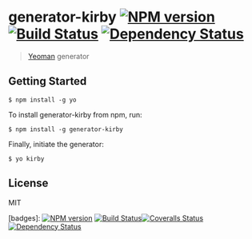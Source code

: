 # generator-kirby [![NPM version][npm-image]][npm-url] [![Build Status][travis-image]][travis-url] [![Dependency Status][daviddm-url]][daviddm-image]

> [Yeoman](http://yeoman.io) generator

## Getting Started

```
$ npm install -g yo
```

To install generator-kirby from npm, run:

```
$ npm install -g generator-kirby
```

Finally, initiate the generator:

```
$ yo kirby
```

## License

MIT

[npm-image]: https://badge.fury.io/js/generator-kirby.png
[npm-url]: https://npmjs.org/package/generator-kirby

[travis-image]: https://secure.travis-ci.org/ilanbiala/generator-kirby.png?branch=master
[travis-url]: https://travis-ci.org/ilanbiala/generator-kirby

[coveralls-image]: https://google.com
[coveralls-url]: https://google.com

[daviddm-image]: https://david-dm.org/ilanbiala/generator-kirby
[daviddm-url]: https://david-dm.org/gulpjs/gulp.png?theme=shields.io

[badges]: [![NPM version][npm-image]][npm-url] [![Build Status][travis-image]][travis-url][![Coveralls Status][coveralls-image]][coveralls-url] [![Dependency Status][daviddm-url]][daviddm-image]